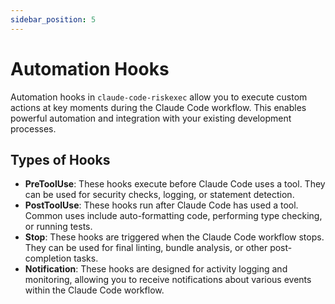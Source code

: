 ```yaml
---
sidebar_position: 5
---
```


# Automation Hooks

Automation hooks in `claude-code-riskexec` allow you to execute custom actions at key moments during the Claude Code workflow. This enables powerful automation and integration with your existing development processes.

## Types of Hooks

-   **PreToolUse**: These hooks execute before Claude Code uses a tool. They can be used for security checks, logging, or statement detection.
-   **PostToolUse**: These hooks run after Claude Code has used a tool. Common uses include auto-formatting code, performing type checking, or running tests.
-   **Stop**: These hooks are triggered when the Claude Code workflow stops. They can be used for final linting, bundle analysis, or other post-completion tasks.
-   **Notification**: These hooks are designed for activity logging and monitoring, allowing you to receive notifications about various events within the Claude Code workflow.

